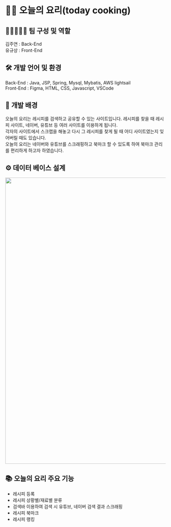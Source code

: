 # 🧑‍🍳 오늘의 요리(today cooking)

## 🧑‍💻👩🏻‍💻 팀 구성 및 역할
김주연 : Back-End <br>
유규상 : Front-End

## 🛠️ 개발 언어 및 환경
Back-End : Java, JSP, Spring, Mysql, Mybatis, AWS lightsail<br>
Front-End : Figma, HTML, CSS, Javascript, VSCode

## 📌 개발 배경
오늘의 요리는 레시피를 검색하고 공유할 수 있는 사이트입니다. 레시피를 찾을 때 레시피 사이트, 네이버, 유튜브 등 여러 사이트를 이용하게 됩니다.<br>
각자의 사이트에서 스크랩을 해놓고 다시 그 레시피를 찾게 될 때 어디 사이트였는지 잊어버릴 때도 있습니다. <br>
오늘의 요리는 네이버와 유튜브를 스크래핑하고 북마크 할 수 있도록 하여 북마크 관리를 편리하게 하고자 하였습니다.

## ⚙️ 데이터 베이스 설계
<img src="https://user-images.githubusercontent.com/61386041/120675676-3ec0da80-c4d0-11eb-9bb9-6b9b43dc28c6.PNG" width="900">

## 📚 오늘의 요리 주요 기능
- 레시피 등록
- 레시피 상황별/재료별 분류
- 검색바 이용하여 검색 시 유튜브, 네이버 검색 결과 스크래핑
- 레시피 북마크
- 레시피 랭킹

